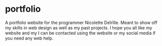 # portfolio

A portfolio website for the programmer Nicolette DeVille. Meant to show off my skills in web design as well as my past projects. I hope you all like my website and my I can be contacted using the website or my social media if you need any web help.
